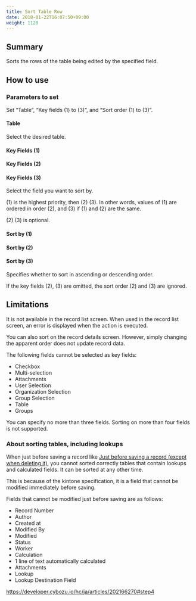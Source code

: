 ```yaml
---
title: Sort Table Row
date: 2018-01-22T16:07:50+09:00
weight: 1120
---
```

## Summary

Sorts the rows of the table being edited by the specified field.

## How to use

### Parameters to set

Set “Table”, “Key fields (1) to (3)”, and “Sort order (1) to (3)”.

#### Table

Select the desired table.

#### Key Fields (1)

#### Key Fields (2)

#### Key Fields (3)

Select the field you want to sort by.

(1) is the highest priority, then (2) (3). In other words, values of (1) are ordered in order (2), and (3) if (1) and (2) are the same.

(2) (3) is optional.

#### Sort by (1)

#### Sort by (2)

#### Sort by (3)

Specifies whether to sort in ascending or descending order.

If the key fields (2), (3) are omitted, the sort order (2) and (3) are ignored.

## Limitations

It is not available in the record list screen. When used in the record list screen, an error is displayed when the action is executed.

You can also sort on the record details screen. However, simply changing the apparent order does not update record data.

The following fields cannot be selected as key fields:

-	Checkbox
-	Multi-selection
-	Attachments
-	User Selection
-	Organization Selection
-	Group Selection
-	Table
-	Groups

You can specify no more than three fields. Sorting on more than four fields is not supported.

### About sorting tables, including lookups

When just before saving a record like [Just before saving a record (except when deleting it)](../../../conditions/condition_event/when_record_save_exclude_delete), you cannot sorted correctly tables that contain lookups and calculated fields. It can be sorted at any other time.

This is because of the kintone specification, it is a field that cannot be modified immediately before saving.

Fields that cannot be modified just before saving are as follows:

-	Record Number
-	Author
-	Created at
-	Modified By
-	Modified
-	Status
-	Worker
-	Calculation
-	1 line of text automatically calculated
-	Attachments
-	Lookup
-	Lookup Destination Field

https://developer.cybozu.io/hc/ja/articles/202166270#step4
